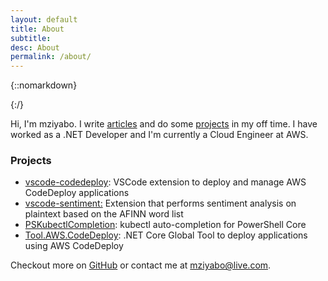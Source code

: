 ```yaml
---
layout: default
title: About
subtitle:
desc: About
permalink: /about/
---
```


<div class="pretty-links">

<div class="lead lead-about">
</div>

{::nomarkdown} 
<!-- <figure class="site-profile">
    <img src="{{ site.baseurl }}/assets/img/profile.png">
</figure> -->
{:/}

Hi, I'm mziyabo. I write [articles](/articles) and do some [projects](#Projects) in my off time. I have worked as a .NET Developer and I'm currently a Cloud Engineer at AWS.


### Projects

- [vscode-codedeploy](https://marketplace.visualstudio.com/items?itemName=mziyabo.vscode-codedeploy): VSCode extension to deploy and manage AWS CodeDeploy applications
- [vscode-sentiment:](https://marketplace.visualstudio.com/items?itemName=mziyabo.vscode-sentiment) Extension that performs sentiment analysis on plaintext based on the AFINN word list
- [PSKubectlCompletion](https://www.powershellgallery.com/packages/PSKubectlCompletion/0.0.1): kubectl auto-completion for PowerShell Core
- [Tool.AWS.CodeDeploy](https://www.nuget.org/packages/Tool.AWS.CodeDeploy/): .NET Core Global Tool to deploy
                applications using AWS CodeDeploy


Checkout more on [GitHub](https://github.com/mziyabo) or contact me at mziyabo@live.com.
</div>

